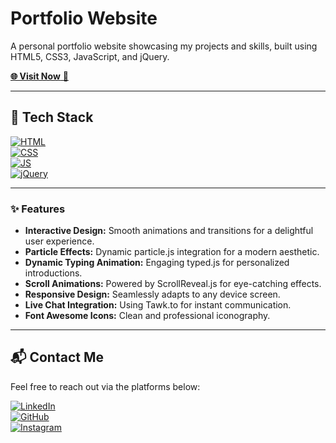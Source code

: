 # Portfolio Website  
A personal portfolio website showcasing my projects and skills, built using HTML5, CSS3, JavaScript, and jQuery.

[**🌐 Visit Now** 🚀](https://chaitanyasonajeportfolio.netlify.app/)

---

## 📌 Tech Stack  
[![HTML](https://img.shields.io/badge/html5-%23E34F26.svg?&style=for-the-badge&logo=html5&logoColor=white)](https://github.com/chaitanyasonaje/Portfolio-Website)&nbsp;  
[![CSS](https://img.shields.io/badge/css3-%231572B6.svg?&style=for-the-badge&logo=css3&logoColor=white)](https://github.com/chaitanyasonaje/Portfolio-Website)&nbsp;  
[![JS](https://img.shields.io/badge/javascript-%23323330.svg?&style=for-the-badge&logo=javascript&logoColor=%23F7DF1E)](https://github.com/chaitanyasonaje/Portfolio-Website)&nbsp;  
[![jQuery](https://img.shields.io/badge/jquery-%230769AD.svg?style=for-the-badge&logo=jquery&logoColor=white)](https://github.com/chaitanyasonaje/Portfolio-Website)

---

### ✨ Features  
- **Interactive Design:** Smooth animations and transitions for a delightful user experience.  
- **Particle Effects:** Dynamic particle.js integration for a modern aesthetic.  
- **Dynamic Typing Animation:** Engaging typed.js for personalized introductions.  
- **Scroll Animations:** Powered by ScrollReveal.js for eye-catching effects.  
- **Responsive Design:** Seamlessly adapts to any device screen.  
- **Live Chat Integration:** Using Tawk.to for instant communication.  
- **Font Awesome Icons:** Clean and professional iconography.

---

## 📬 Contact Me  
Feel free to reach out via the platforms below:  

[![LinkedIn](https://img.shields.io/badge/LinkedIn-%230077B5.svg?style=for-the-badge&logo=linkedin&logoColor=white)](https://www.linkedin.com/in/chaitanyasonaje/)  
[![GitHub](https://img.shields.io/badge/GitHub-%23121011.svg?style=for-the-badge&logo=github&logoColor=white)](https://github.com/chaitanyasonaje)  
[![Instagram](https://img.shields.io/badge/Instagram-%23E4405F.svg?style=for-the-badge&logo=instagram&logoColor=white)](https://www.instagram.com/yourhandle)

